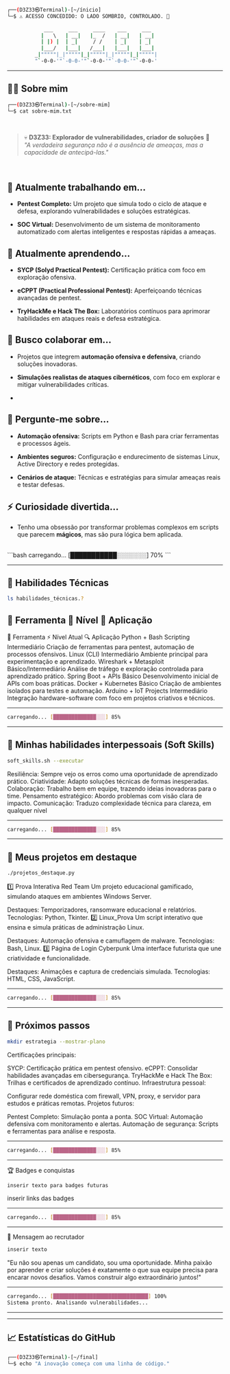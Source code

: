 ```bash
┌──(D3Z33㉿Terminal)-[~/ínicio]
└─$ ⚠️ ACESSO CONCEDIDO: O LADO SOMBRIO, CONTROLADO. 👾
                                             
            ___     ___     ____    ___     ___   
           |   \   | __|   |_  /   | __|   | __|  
           | |) |  | _|     / /    | _|    | _|   
           |___/   |___|   /___|   |___|   |___|  
         _|"""""|_|"""""|_|"""""|_|"""""|_|"""""| 
         "`-0-0-'"`-0-0-'"`-0-0-'"`-0-0-'"`-0-0-'
```

---

## 🧑‍💻 Sobre mim

```bash
┌──(D3Z33㉿Terminal)-[~/sobre-mim]
└─$ cat sobre-mim.txt
```
<br>

> 💀 **D3Z33: Explorador de vulnerabilidades, criador de soluções** 👾  
> _"A verdadeira segurança não é a ausência de ameaças, mas a capacidade de antecipá-las."_

<br>

## 🔭 **Atualmente trabalhando em...**
- **Pentest Completo:** Um projeto que simula todo o ciclo de ataque e defesa, explorando vulnerabilidades e soluções estratégicas.


- **SOC Virtual:** Desenvolvimento de um sistema de monitoramento automatizado com alertas inteligentes e respostas rápidas a ameaças.  


## 🌱 **Atualmente aprendendo...**
- **SYCP (Solyd Practical Pentest):** Certificação prática com foco em exploração ofensiva.

  
- **eCPPT (Practical Professional Pentest):** Aperfeiçoando técnicas avançadas de pentest.

   
- **TryHackMe e Hack The Box:** Laboratórios contínuos para aprimorar habilidades em ataques reais e defesa estratégica.  



## 👯 **Busco colaborar em...**
- Projetos que integrem **automação ofensiva e defensiva**, criando soluções inovadoras.

  
- **Simulações realistas de ataques cibernéticos**, com foco em explorar e mitigar vulnerabilidades críticas.
- 


## 💬 **Pergunte-me sobre...**
- **Automação ofensiva:** Scripts em Python e Bash para criar ferramentas e processos ágeis.

  
- **Ambientes seguros:** Configuração e endurecimento de sistemas Linux, Active Directory e redes protegidas.

   
- **Cenários de ataque:** Técnicas e estratégias para simular ameaças reais e testar defesas.  



## ⚡ **Curiosidade divertida...**
- Tenho uma obsessão por transformar problemas complexos em scripts que parecem **mágicos**, mas são pura lógica bem aplicada.
<br>
```bash
carregando... [███████████░░░░░░░] 70%
```

---

## 🧠 Habilidades Técnicas

```bash
ls habilidades_técnicas.?
```

## 🔨 Ferramenta	🌟 Nível	🧩 Aplicação

🌟 Ferramenta	⚡ Nível Atual	🔍 Aplicação
Python + Bash Scripting	Intermediário	Criação de ferramentas para pentest, automação de processos ofensivos.
Linux (CLI)	Intermediário	Ambiente principal para experimentação e aprendizado.
Wireshark + Metasploit	Básico/Intermediário	Análise de tráfego e exploração controlada para aprendizado prático.
Spring Boot + APIs	Básico	Desenvolvimento inicial de APIs com boas práticas.
Docker + Kubernetes	Básico	Criação de ambientes isolados para testes e automação.
Arduino + IoT Projects	Intermediário	Integração hardware-software com foco em projetos criativos e técnicos.

---

```bash
carregando... [██████████████░░░] 85%
```

---

## 🌟 Minhas habilidades interpessoais (Soft Skills)

```bash
soft_skills.sh --executar
```

Resiliência: Sempre vejo os erros como uma oportunidade de aprendizado prático.
Criatividade: Adapto soluções técnicas de formas inesperadas.
Colaboração: Trabalho bem em equipe, trazendo ideias inovadoras para o time.
Pensamento estratégico: Abordo problemas com visão clara de impacto.
Comunicação: Traduzo complexidade técnica para clareza, em qualquer nível

---

```bash
carregando... [██████████████░░░] 85%
```

---

## 🌌 Meus projetos em destaque

```bash
./projetos_destaque.py
```

1️⃣ Prova Interativa Red Team
Um projeto educacional gamificado, simulando ataques em ambientes Windows Server.

Destaques: Temporizadores, ransomware educacional e relatórios.
Tecnologias: Python, Tkinter.
2️⃣ Linux_Prova
Um script interativo que ensina e simula práticas de administração Linux.

Destaques: Automação ofensiva e camuflagem de malware.
Tecnologias: Bash, Linux.
3️⃣ Página de Login Cyberpunk
Uma interface futurista que une criatividade e funcionalidade.

Destaques: Animações e captura de credenciais simulada.
Tecnologias: HTML, CSS, JavaScript.

---

```bash
carregando... [██████████████░░░] 85%
```

---

## 🚀 Próximos passos

```bash
mkdir estrategia --mostrar-plano
```

Certificações principais:

SYCP: Certificação prática em pentest ofensivo.
eCPPT: Consolidar habilidades avançadas em cibersegurança.
TryHackMe e Hack The Box: Trilhas e certificados de aprendizado contínuo.
Infraestrutura pessoal:

Configurar rede doméstica com firewall, VPN, proxy, e servidor para estudos e práticas remotas.
Projetos futuros:

Pentest Completo: Simulação ponta a ponta.
SOC Virtual: Automação defensiva com monitoramento e alertas.
Automação de segurança: Scripts e ferramentas para análise e resposta.

---

```bash
carregando... [██████████████░░░] 85%
```

---

🏆 Badges e conquistas

```bash
inserir texto para badges futuras
```

inserir links das badges

---

```bash
carregando... [██████████████░░░] 85%
```

---

📜 Mensagem ao recrutador

```bash
inserir texto
```

"Eu não sou apenas um candidato, sou uma oportunidade. Minha paixão por aprender e criar soluções é exatamente o que sua equipe precisa para encarar novos desafios. Vamos construir algo extraordinário juntos!"

---

```bash
carregando... [███████████████████████████████] 100%
Sistema pronto. Analisando vulnerabilidades...
```
---

---

## 📈 Estatísticas do GitHub

```bash
┌──(D3Z33㉿Terminal)-[~/final]
└─$ echo "A inovação começa com uma linha de código."
```


